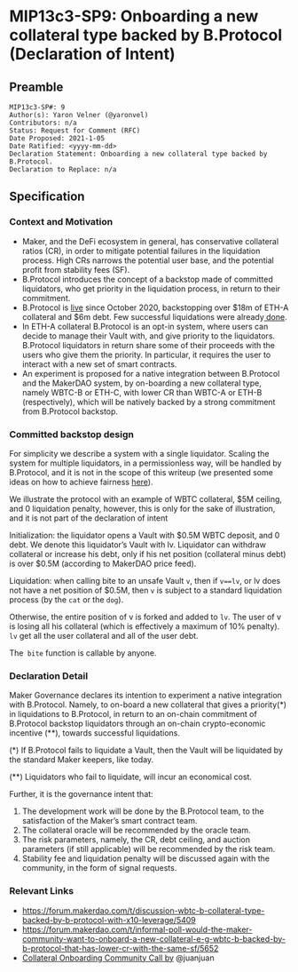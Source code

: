 # MIP13c3-SP9: Onboarding a new collateral type backed by B.Protocol (Declaration of Intent)

## Preamble

    MIP13c3-SP#: 9
    Author(s): Yaron Velner (@yaronvel)
    Contributors: n/a
    Status: Request for Comment (RFC)
    Date Proposed: 2021-1-05
    Date Ratified: <yyyy-mm-dd>
    Declaration Statement: Onboarding a new collateral type backed by B.Protocol.
    Declaration to Replace: n/a

## Specification
### Context and Motivation
* Maker, and the DeFi ecosystem in general, has conservative collateral ratios (CR), in order to mitigate potential failures in the liquidation process. High CRs narrows the potential user base, and the potential profit from stability fees (SF).
* B.Protocol introduces the concept of a backstop made of committed liquidators, who get priority in the liquidation process, in return to their commitment.
* B.Protocol is [live](https://twitter.com/bprotocoleth/status/1321000634804506624) since October 2020, backstopping over $18m of ETH-A collateral and $6m debt. Few successful liquidations were already[ done](https://forum.makerdao.com/t/technical-report-b-protocol-liquidations-during-last-thursday/5389).
* In ETH-A collateral B.Protocol is an opt-in system, where users can decide to manage their Vault with, and give priority to the liquidators. B.Protocol liquidators in return share some of their proceeds with the users who give them the priority. In particular, it requires the user to interact with a new set of smart contracts.
* An experiment is proposed for a native integration between B.Protocol and the MakerDAO system, by on-boarding a new collateral type, namely WBTC-B or ETH-C, with lower CR than WBTC-A or ETH-B (respectively), which will be natively backed by a strong commitment from B.Protocol backstop.

### Committed backstop design
For simplicity we describe a system with a single liquidator. Scaling the system for multiple liquidators, in a permissionless way, will be handled by B.Protocol, and it is not in the scope of this writeup (we presented some ideas on how to achieve fairness [here](https://medium.com/b-protocol/achieving-fairness-in-liquidations-over-b-protocol-7f9ebfd06293)).

We illustrate the protocol with an example of WBTC collateral, $5M ceiling, and 0 liquidation penalty, however, this is only for the sake of illustration, and it is not part of the declaration of intent

Initialization: the liquidator opens a Vault with $0.5M WBTC deposit, and 0 debt. We denote this liquidator’s Vault with lv. Liquidator can withdraw collateral or increase his debt, only if his net position (collateral minus debt) is over $0.5M (according to MakerDAO price feed).

Liquidation: when calling bite to an unsafe Vault `v`, then if `v==lv`, or lv does not have a net position of $0.5M, then `v` is subject to a standard liquidation process (by the `cat` or the `dog`).

Otherwise, the entire position of v is forked and added to `lv`. The user of v is losing all his collateral (which is effectively a maximum of 10% penalty). `lv` get all the user collateral and all of the user debt.

The` bite` function is callable by anyone.

### Declaration Detail
Maker Governance declares its intention to experiment a native integration with B.Protocol. Namely, to on-board a new collateral that gives a priority(*) in liquidations to B.Protocol, in return to an on-chain commitment of B.Protocol backstop liquidators through an on-chain crypto-economic incentive (**), towards successful liquidations.

(*) If B.Protocol fails to liquidate a Vault, then the Vault will be liquidated by the standard Maker keepers, like today.

(**) Liquidators who fail to liquidate, will incur an economical cost.

Further, it is the governance intent that:

1. The development work will be done by the B.Protocol team, to the satisfaction of the Maker’s smart contract team.
2. The collateral oracle will be recommended by the oracle team.
3. The risk parameters, namely, the CR, debt ceiling, and auction parameters (if still applicable) will be recommended by the risk team.
4. Stability fee and liquidation penalty will be discussed again with the community, in the form of signal requests.

### Relevant Links
* https://forum.makerdao.com/t/discussion-wbtc-b-collateral-type-backed-by-b-protocol-with-x10-leverage/5409
* https://forum.makerdao.com/t/informal-poll-would-the-maker-community-want-to-onboard-a-new-collateral-e-g-wbtc-b-backed-by-b-protocol-that-has-lower-cr-with-the-same-sf/5652
* [Collateral Onboarding Community Call by](https://www.youtube.com/watch?v=CaDnKAlCpiM&feature=emb_logo&ab_channel=MakerDAO) @juanjuan
